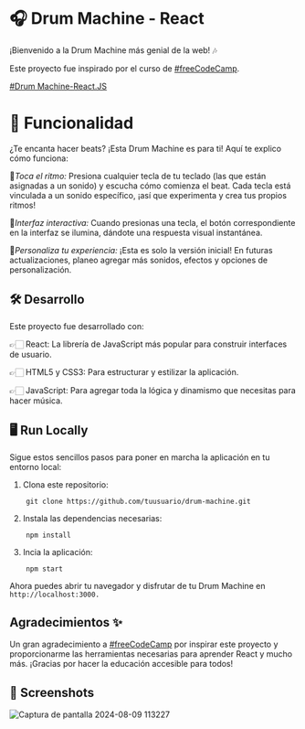 # 🎧 Drum Machine - React

¡Bienvenido a la Drum Machine más genial de la web! 🎶

Este proyecto fue inspirado por el curso de [#freeCodeCamp](https://www.freecodecamp.org/espanol/learn/front-end-development-libraries/front-end-development-libraries-projects/build-a-drum-machine). 

[#Drum Machine-React.JS]()

# 🚀 Funcionalidad
¿Te encanta hacer beats? ¡Esta Drum Machine es para ti! Aquí te explico cómo funciona:

🔷*Toca el ritmo:* Presiona cualquier tecla de tu teclado (las que están asignadas a un sonido) y escucha cómo comienza el beat. Cada tecla está vinculada a un sonido específico, ¡así que experimenta y crea tus propios ritmos!

🔷*Interfaz interactiva:* Cuando presionas una tecla, el botón correspondiente en la interfaz se ilumina, dándote una respuesta visual instantánea.

🔷*Personaliza tu experiencia:* ¡Esta es solo la versión inicial! En futuras actualizaciones, planeo agregar más sonidos, efectos y opciones de personalización.


## 🛠️ Desarrollo

Este proyecto fue desarrollado con:

👉🏻 React: La librería de JavaScript más popular para construir interfaces de usuario.

👉🏻 HTML5 y CSS3: Para estructurar y estilizar la aplicación.

👉🏻 JavaScript: Para agregar toda la lógica y dinamismo que necesitas para hacer música.

## 🖥️ Run Locally

Sigue estos sencillos pasos para poner en marcha la aplicación en tu entorno local:

1. Clona este repositorio: 
```
    git clone https://github.com/tuusuario/drum-machine.git
```
2. Instala las dependencias necesarias: 
```
    npm install
```
3. Incia la aplicación: 
```
    npm start
```

Ahora puedes abrir tu navegador y disfrutar de tu Drum Machine en `http://localhost:3000.`
## Agradecimientos ✨ 
Un gran agradecimiento a [#freeCodeCamp](https://www.freecodecamp.org/espanol/learn/front-end-development-libraries/) por inspirar este proyecto y proporcionarme las herramientas necesarias para aprender React y mucho más. ¡Gracias por hacer la educación accesible para todos!


## 📸 Screenshots

![Captura de pantalla 2024-08-09 113227](https://github.com/user-attachments/assets/f6aa9992-ecc3-4e4b-a870-9047d54c69be)




